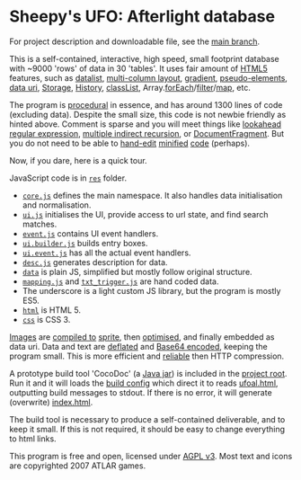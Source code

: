 Sheepy's UFO: Afterlight database
=================================

For project description and downloadable file, see the [main branch](https://github.com/Sheep-y/ufoafterlight-db/).

This is a self-contained, interactive, high speed, small footprint database with ~9000 'rows' of data in 30 'tables'.
It uses fair amount of [HTML5](http://diveintohtml5.info/) features, such as [datalist](http://www.w3.org/TR/html5/forms.html#the-datalist-element), [multi-column layout](http://www.w3.org/TR/css3-multicol/#introduction), [gradient](http://www.w3.org/TR/css3-images/#linear-gradients), [pseudo-elements](http://www.w3.org/TR/CSS2/generate.html#before-after-content), [data uri](https://www.ietf.org/rfc/rfc2397.txt), [Storage](http://www.w3.org/TR/webstorage/#the-storage-interface), [History](https://developer.mozilla.org/en-US/docs/Web/API/History), [classList](https://developer.mozilla.org/en-US/docs/Web/API/Element.classList), Array.[forEach](http://www.ecma-international.org/ecma-262/5.1/#sec-15.4.4.18)/[filter](http://www.ecma-international.org/ecma-262/5.1/#sec-15.4.4.20)/[map](http://www.ecma-international.org/ecma-262/5.1/#sec-15.4.4.19), etc.

The program is [procedural](http://en.wikipedia.org/wiki/Procedural_programming) in essence, and has around 1300 lines of code (excluding data).
Despite the small size, this code is not newbie friendly as hinted above.
Comment is sparse and you will meet things like [lookahead regular expression](http://www.rexegg.com/regex-lookarounds.html), [multiple indirect recursion](http://en.wikipedia.org/wiki/Recursion_%28computer_science%29), or [DocumentFragment](https://dom.spec.whatwg.org/#interface-documentfragment).
But you do not need to be able to [hand-edit](https://github.com/Sheep-y/ufoafterlight-db/commit/a423e87411cbe4ab8619b6acb8b34b9f0c87c962#diff-5bd06b100de3471b9811681100a5198b) [minified](https://github.com/Sheep-y/ufoafterlight-db/commit/8a9664d1081ae26e1171b5dca232ab2fc61e8bcc#diff-5bd06b100de3471b9811681100a5198bR19) [code](https://github.com/Sheep-y/ufoafterlight-db/commit/0ceb62b984ef9b8765898afa5a294407632824e7#diff-5bd06b100de3471b9811681100a5198bR7) (perhaps).

Now, if you dare, here is a quick tour.

JavaScript code is in [`res`](https://github.com/Sheep-y/ufoafterlight-db/tree/development/res) folder.
* [`core.js`](https://github.com/Sheep-y/ufoafterlight-db/blob/development/res/core.js) defines the main namespace. It also handles data initialisation and normalisation.
* [`ui.js`](https://github.com/Sheep-y/ufoafterlight-db/blob/development/res/ui.js) initialises the UI, provide access to url state, and find search matches.
* [`event.js`](https://github.com/Sheep-y/ufoafterlight-db/blob/development/res/ui.event.js) contains UI event handlers.
* [`ui.builder.js`](https://github.com/Sheep-y/ufoafterlight-db/blob/development/res/ui.builder.js) builds entry boxes.
* [`ui.event.js`](https://github.com/Sheep-y/ufoafterlight-db/blob/development/res/ui.event.js) has all the actual event handlers.
* [`desc.js`](https://github.com/Sheep-y/ufoafterlight-db/blob/development/res/desc.js) generates description for data.
* [`data`](https://github.com/Sheep-y/ufoafterlight-db/tree/development/data) is plain JS, simplified but mostly follow original structure.
* [`mapping.js`](https://github.com/Sheep-y/ufoafterlight-db/tree/development/data/mapping.js) and [`txt_trigger.js`](https://github.com/Sheep-y/ufoafterlight-db/tree/development/data/txt_trigger.js) are hand coded data.
* The underscore is a light custom JS library, but the program is mostly ES5.
* [`html`](https://github.com/Sheep-y/ufoafterlight-db/tree/development/html) is HTML 5.
* [`css`](https://github.com/Sheep-y/ufoafterlight-db/blob/development/res/style.css) is CSS 3.

[Images](https://github.com/Sheep-y/ufoafterlight-db/tree/development/img) are [compiled to](http://draeton.github.io/stitches/) [sprite](https://github.com/Sheep-y/ufoafterlight-db/tree/development/img/sprite.png), then [optimised](http://advancemame.sourceforge.net/comp-readme.html), and finally embedded as data uri.
Data and text are [deflated](http://docs.oracle.com/javase/8/docs/api/java/util/zip/DeflaterOutputStream.html) and [Base64 encoded](http://docs.oracle.com/javase/8/docs/api/java/util/Base64.Encoder.html), keeping the program small.
This is more efficient and [reliable](http://en.wikipedia.org/wiki/HTTP_compression#Problems_preventing_the_use_of_HTTP_compression) then HTTP compression.

A prototype build tool 'CocoDoc' (a [Java jar](https://docs.oracle.com/javase/tutorial/deployment/jar/basicsindex.html)) is included in the [project root](https://github.com/Sheep-y/ufoafterlight-db/tree/development/).
Run it and it will loads the [build config](https://github.com/Sheep-y/ufoafterlight-db/tree/development/build.cocodoc.conf) which direct it to reads [ufoal.html](https://github.com/Sheep-y/ufoafterlight-db/tree/development/ufoal.html), outputting build messages to stdout.
If there is no error, it will generate (overwrite) [index.html](https://github.com/Sheep-y/ufoafterlight-db/blob/master/index.html).

The build tool is necessary to produce a self-contained deliverable, and to keep it small.
If this is not required, it should be easy to change everything to html links.

This program is free and open, licensed under [AGPL v3](http://www.gnu.org/licenses/agpl-3.0.html).
Most text and icons are copyrighted 2007 ATLAR games.